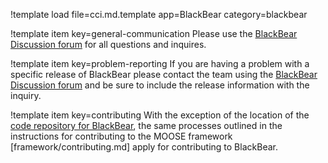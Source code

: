 !template load file=cci.md.template app=BlackBear category=blackbear

!template item key=general-communication
Please use the [BlackBear Discussion forum](https://github.com/idaholab/blackbear/discussions) for all
questions and inquires.

!template item key=problem-reporting
If you are having a problem with a specific release of BlackBear please contact the team
using the [BlackBear Discussion forum](https://github.com/idaholab/blackbear/discussions) and be sure
to include the release information with the inquiry.

!template item key=contributing
With the exception of the location of the [code repository for BlackBear](https://github.com/idaholab/blackbear), the same processes outlined in the instructions for contributing to the MOOSE framework [framework/contributing.md] apply for contributing to BlackBear.
